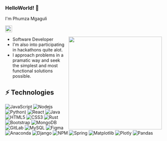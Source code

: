 ### HelloWorld! 👋

I'm Phumza Mgaguli

[<img alt="phumza-mgaguli-0653a21ba |  LinkedIn" width="22px" height="22px" src="https://user-images.githubusercontent.com/67915177/113033733-a0dc2700-9191-11eb-893e-4338507c400b.png"/>][linkedin]

[linkedin]:https://www.linkedin.com/in/phumza-mgaguli-0653a21ba

- Software Developer  <img align="right" width="300px" height="300px" src="https://user-images.githubusercontent.com/67915177/113029057-4ab8b500-918c-11eb-87f1-c2ee3b58879b.gif"/>
- I'm also into participating in hackathons quite alot.
- I approach problems in a pramatic way and seek the simplest and most functional solutions possible.


## ⚡ Technologies

![JavaScript](https://img.shields.io/badge/javascript-%23323330.svg?style=for-the-badge&logo=javascript&logoColor=%23F7DF1E)
![Nodejs](https://img.shields.io/badge/-Nodejs-black?style=flat-square&logo=Node.js)
![Python](https://img.shields.io/badge/python-3670A0?style=for-the-badge&logo=python&logoColor=ffdd54))
![React](https://img.shields.io/badge/-React-black?style=flat-square&logo=react)
![Java](https://img.shields.io/badge/java-%23ED8B00.svg?style=for-the-badge&logo=openjdk&logoColor=white)
![HTML5](https://img.shields.io/badge/-HTML5-E34F26?style=flat-square&logo=html5&logoColor=white)
![CSS3](https://img.shields.io/badge/-CSS3-1572B6?style=flat-square&logo=css3)
![Rust](https://img.shields.io/badge/rust-%23000000.svg?style=for-the-badge&logo=rust&logoColor=white)
![Bootstrap](https://img.shields.io/badge/-Bootstrap-563D7C?style=flat-square&logo=bootstrap)
![MongoDB](https://img.shields.io/badge/-MongoDB-black?style=flat-square&logo=mongodb)
![GitLab](https://img.shields.io/badge/-GitLab-FCA121?style=flat-square&logo=gitlab)
![MySQL](https://img.shields.io/badge/mysql-%2300f.svg?style=flat-square&logo=mysql&logoColor=white)
![Figma](https://img.shields.io/badge/figma-%23F24E1E.svg?style=for-the-badge&logo=figma&logoColor=white)
![Anaconda](https://img.shields.io/badge/Anaconda-%2344A833.svg?style=for-the-badge&logo=anaconda&logoColor=white)
![Django](https://img.shields.io/badge/django-%23092E20.svg?style=for-the-badge&logo=django&logoColor=white)
![NPM](https://img.shields.io/badge/NPM-%23CB3837.svg?style=for-the-badge&logo=npm&logoColor=white)
![Spring](https://img.shields.io/badge/spring-%236DB33F.svg?style=for-the-badge&logo=spring&logoColor=white)
![Matplotlib](https://img.shields.io/badge/Matplotlib-%23ffffff.svg?style=for-the-badge&logo=Matplotlib&logoColor=black)
![Plotly](https://img.shields.io/badge/Plotly-%233F4F75.svg?style=for-the-badge&logo=plotly&logoColor=white)
![Pandas](https://img.shields.io/badge/pandas-%23150458.svg?style=for-the-badge&logo=pandas&logoColor=white)
